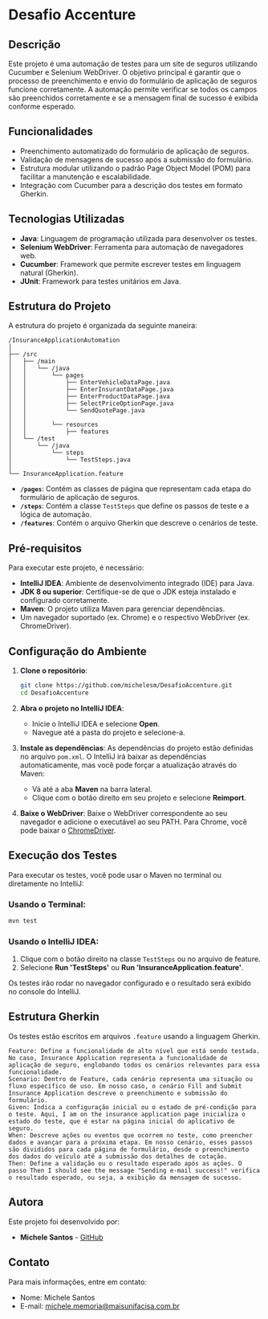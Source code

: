 
# Desafio Accenture

## Descrição

Este projeto é uma automação de testes para um site de seguros utilizando Cucumber e Selenium WebDriver. O objetivo principal é garantir que o processo de preenchimento e envio do formulário de aplicação de seguros funcione corretamente. A automação permite verificar se todos os campos são preenchidos corretamente e se a mensagem final de sucesso é exibida conforme esperado.

## Funcionalidades

- Preenchimento automatizado do formulário de aplicação de seguros.
- Validação de mensagens de sucesso após a submissão do formulário.
- Estrutura modular utilizando o padrão Page Object Model (POM) para facilitar a manutenção e escalabilidade.
- Integração com Cucumber para a descrição dos testes em formato Gherkin.

## Tecnologias Utilizadas

- **Java**: Linguagem de programação utilizada para desenvolver os testes.
- **Selenium WebDriver**: Ferramenta para automação de navegadores web.
- **Cucumber**: Framework que permite escrever testes em linguagem natural (Gherkin).
- **JUnit**: Framework para testes unitários em Java.

## Estrutura do Projeto

A estrutura do projeto é organizada da seguinte maneira:

```
/InsuranceApplicationAutomation
│
├── /src
│   ├── /main
│   │   └── /java
│   │       └── pages
│   │           ├── EnterVehicleDataPage.java
│   │           ├── EnterInsurantDataPage.java
│   │           ├── EnterProductDataPage.java
│   │           ├── SelectPriceOptionPage.java
│   │           └── SendQuotePage.java
│   │ 
│   │       └── resources
│   │           ├── features
│   └── /test
│       └── /java
│           └── steps
│               └── TestSteps.java
│
└── InsuranceApplication.feature
```

- **`/pages`**: Contém as classes de página que representam cada etapa do formulário de aplicação de seguros.
- **`/steps`**: Contém a classe `TestSteps` que define os passos de teste e a lógica de automação.
- **`/features`**: Contém o arquivo Gherkin que descreve o cenários de teste.

## Pré-requisitos

Para executar este projeto, é necessário:

- **IntelliJ IDEA**: Ambiente de desenvolvimento integrado (IDE) para Java.
- **JDK 8 ou superior**: Certifique-se de que o JDK esteja instalado e configurado corretamente.
- **Maven**: O projeto utiliza Maven para gerenciar dependências.
- Um navegador suportado (ex. Chrome) e o respectivo WebDriver (ex. ChromeDriver).

## Configuração do Ambiente

1. **Clone o repositório**:
   ```bash
   git clone https://github.com/michelesm/DesafioAccenture.git
   cd DesafioAccenture
   ```

2. **Abra o projeto no IntelliJ IDEA**:
    - Inicie o IntelliJ IDEA e selecione **Open**.
    - Navegue até a pasta do projeto e selecione-a.

3. **Instale as dependências**:
   As dependências do projeto estão definidas no arquivo `pom.xml`. O IntelliJ irá baixar as dependências automaticamente, mas você pode forçar a atualização através do Maven:
    - Vá até a aba **Maven** na barra lateral.
    - Clique com o botão direito em seu projeto e selecione **Reimport**.

4. **Baixe o WebDriver**:
   Baixe o WebDriver correspondente ao seu navegador e adicione o executável ao seu PATH. Para Chrome, você pode baixar o [ChromeDriver](https://sites.google.com/a/chromium.org/chromedriver/).

## Execução dos Testes

Para executar os testes, você pode usar o Maven no terminal ou diretamente no IntelliJ:

### Usando o Terminal:

```bash
mvn test
```

### Usando o IntelliJ IDEA:

1. Clique com o botão direito na classe `TestSteps` ou no arquivo de feature.
2. Selecione **Run 'TestSteps'** ou **Run 'InsuranceApplication.feature'**.

Os testes irão rodar no navegador configurado e o resultado será exibido no console do IntelliJ.

## Estrutura Gherkin

Os testes estão escritos em arquivos `.feature` usando a linguagem Gherkin. 

```gherkin
Feature: Define a funcionalidade de alto nível que está sendo testada. No caso, Insurance Application representa a funcionalidade de aplicação de seguro, englobando todos os cenários relevantes para essa funcionalidade.
Scenario: Dentro de Feature, cada cenário representa uma situação ou fluxo específico de uso. Em nosso caso, o cenário Fill and Submit Insurance Application descreve o preenchimento e submissão do formulário.
Given: Indica a configuração inicial ou o estado de pré-condição para o teste. Aqui, I am on the insurance application page inicializa o estado do teste, que é estar na página inicial do aplicativo de seguro.
When: Descreve ações ou eventos que ocorrem no teste, como preencher dados e avançar para a próxima etapa. Em nosso cenário, esses passos são divididos para cada página de formulário, desde o preenchimento dos dados do veículo até a submissão dos detalhes de cotação.
Then: Define a validação ou o resultado esperado após as ações. O passo Then I should see the message "Sending e-mail success!" verifica o resultado esperado, ou seja, a exibição da mensagem de sucesso.

```

## Autora

Este projeto foi desenvolvido por:

- **Michele Santos** - [GitHub](https://github.com/michelesm)

## Contato

Para mais informações, entre em contato:

- Nome: Michele Santos
- E-mail: michele.memoria@maisunifacisa.com.br
